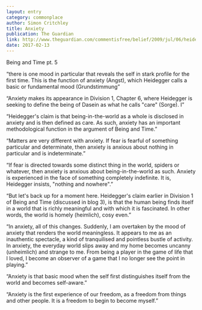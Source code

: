 ```yaml
---
layout: entry
category: commonplace
author: Simon Critchley
title: Anxiety
publication: The Guardian
link: http://www.theguardian.com/commentisfree/belief/2009/jul/06/heidegger-philosophy-being
date: 2017-02-13
---
```


Being and Time pt. 5

“there is one mood in particular that reveals the self in stark profile for the first time. This is the function of anxiety (Angst), which Heidegger calls a basic or fundamental mood (Grundstimmung”

“Anxiety makes its appearance in Division 1, Chapter 6, where Heidegger is seeking to define the being of Dasein as what he calls "care" (Sorge). I”

“Heidegger's claim is that being-in-the-world as a whole is disclosed in anxiety and is then defined as care. As such, anxiety has an important methodological function in the argument of Being and Time.”

“Matters are very different with anxiety. If fear is fearful of something particular and determinate, then anxiety is anxious about nothing in particular and is indeterminate.”

“If fear is directed towards some distinct thing in the world, spiders or whatever, then anxiety is anxious about being-in-the-world as such. Anxiety is experienced in the face of something completely indefinite. It is, Heidegger insists, "nothing and nowhere".”

“But let's back up for a moment here. Heidegger's claim earlier in Division 1 of Being and Time (discussed in blog 3), is that the human being finds itself in a world that is richly meaningful and with which it is fascinated. In other words, the world is homely (heimlich), cosy even.”

“In anxiety, all of this changes. Suddenly, I am overtaken by the mood of anxiety that renders the world meaningless. It appears to me as an inauthentic spectacle, a kind of tranquilised and pointless bustle of activity. In anxiety, the everyday world slips away and my home becomes uncanny (unheimlich) and strange to me. From being a player in the game of life that I loved, I become an observer of a game that I no longer see the point in playing.”

“Anxiety is that basic mood when the self first distinguishes itself from the world and becomes self-aware.”

“Anxiety is the first experience of our freedom, as a freedom from things and other people. It is a freedom to begin to become myself.”

